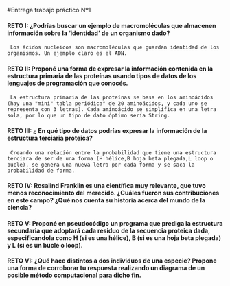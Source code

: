 #Entrega trabajo práctico Nº1

#### RETO I: ¿Podrías buscar un ejemplo de macromoléculas que almacenen información sobre la ‘identidad’ de un organismo dado?
     Los ácidos nucleicos son macromoléculas que guardan identidad de los organismos. Un ejemplo claro es el ADN.
#### RETO II: Proponé una forma de expresar la información contenida en la estructura primaria de las proteínas usando tipos de datos de los lenguajes de programación que conocés.
     La estructura primaria de las proteínas se basa en los aminoácidos (hay una "mini" tabla periódica" de 20 aminoácidos, y cada uno se        representa con 3 letras). Cada aminoácido se simplifica en una letra sola, por lo que un tipo de dato óptimo sería String.
#### RETO III: ¿ En qué tipo de datos podrías expresar la información de la estructura terciaria proteica?
     Creando una relación entre la probabilidad que tiene una estructura terciara de ser de una forma (H hélice,B hoja beta plegada,L loop o        bucle), se genera una nueva letra por cada forma y se saca la probabilidad de forma.
#### RETO IV: Rosalind Franklin es una científica muy relevante, que tuvo menos reconocimiento del merecido. ¿Cuáles fueron sus contribuciones en este campo? ¿Qué nos cuenta su historia acerca del mundo de la ciencia?

#### RETO V: Proponé en pseudocódigo un programa que prediga la estructura secundaria que adoptará cada residuo de la secuencia proteica dada, especificandola como H (si es una hélice), B (si es una hoja beta plegada) y L (si es un bucle o loop).

#### RETO VI: ¿Qué hace distintos a dos individuos de una especie? Propone una forma de corroborar tu respuesta realizando un diagrama de un posible método computacional para dicho fin.
